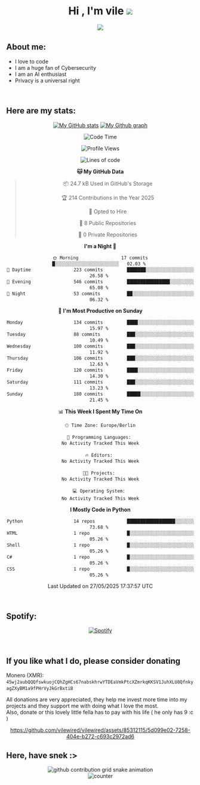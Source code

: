 <h1 align="center">Hi , I'm vile <img src="https://media.giphy.com/media/hvRJCLFzcasrR4ia7z/giphy.gif" width="35"></h1>
<p align="center">
  <a href="https://github.com/viledissociation"><img src="https://readme-typing-svg.demolab.com?font=Roboto+Mono&weight=300&size=28&duration=4000&pause=100&color=C109F7&center=true&vCenter=true&width=580&height=127&lines=I'm+a+programmer;I'm+an+AI+enthusiast;I'm+a+big+fan+of+Neural+Networks;I'm+interested+in+Computer+Science;I+love+Cybersecurity;By+the+way+I+use+Arch+%F0%9F%92%80"></a>
</p>

## About me:

- I love to code
- I am a huge fan of Cybersecurity
- I am an AI enthusiast
- Privacy is a universal right

<br>

## Here are my stats:

<div align="center">
    
 [![My GitHub stats](https://github-readme-stats.vercel.app/api?username=vilewired&count_private=true&show_icons=true&theme=rose_pine)](https://github.com/vilewired)
 [![My Github graph](http://github-profile-summary-cards.vercel.app/api/cards/profile-details?username=vilewired&theme=rose_pine)](https://github.com/vilewired)

<!--START_SECTION:waka-->
![Code Time](http://img.shields.io/badge/Code%20Time-438%20hrs%207%20mins-blue)

![Profile Views](http://img.shields.io/badge/Profile%20Views-3-blue)

![Lines of code](https://img.shields.io/badge/From%20Hello%20World%20I%27ve%20Written-86.7%20thousand%20lines%20of%20code-blue)

**🐱 My GitHub Data** 

> 📦 24.7 kB Used in GitHub's Storage 
 > 
> 🏆 214 Contributions in the Year 2025
 > 
> 💼 Opted to Hire
 > 
> 📜 8 Public Repositories 
 > 
> 🔑 0 Private Repositories 
 > 
**I'm a Night 🦉** 

```text
🌞 Morning                17 commits          █░░░░░░░░░░░░░░░░░░░░░░░░   02.03 % 
🌆 Daytime                223 commits         ███████░░░░░░░░░░░░░░░░░░   26.58 % 
🌃 Evening                546 commits         ████████████████░░░░░░░░░   65.08 % 
🌙 Night                  53 commits          ██░░░░░░░░░░░░░░░░░░░░░░░   06.32 % 
```
📅 **I'm Most Productive on Sunday** 

```text
Monday                   134 commits         ████░░░░░░░░░░░░░░░░░░░░░   15.97 % 
Tuesday                  88 commits          ███░░░░░░░░░░░░░░░░░░░░░░   10.49 % 
Wednesday                100 commits         ███░░░░░░░░░░░░░░░░░░░░░░   11.92 % 
Thursday                 106 commits         ███░░░░░░░░░░░░░░░░░░░░░░   12.63 % 
Friday                   120 commits         ████░░░░░░░░░░░░░░░░░░░░░   14.30 % 
Saturday                 111 commits         ███░░░░░░░░░░░░░░░░░░░░░░   13.23 % 
Sunday                   180 commits         █████░░░░░░░░░░░░░░░░░░░░   21.45 % 
```


📊 **This Week I Spent My Time On** 

```text
🕑︎ Time Zone: Europe/Berlin

💬 Programming Languages: 
No Activity Tracked This Week

🔥 Editors: 
No Activity Tracked This Week

🐱‍💻 Projects: 
No Activity Tracked This Week

💻 Operating System: 
No Activity Tracked This Week
```

**I Mostly Code in Python** 

```text
Python                   14 repos            ██████████████████░░░░░░░   73.68 % 
HTML                     1 repo              █░░░░░░░░░░░░░░░░░░░░░░░░   05.26 % 
Shell                    1 repo              █░░░░░░░░░░░░░░░░░░░░░░░░   05.26 % 
C#                       1 repo              █░░░░░░░░░░░░░░░░░░░░░░░░   05.26 % 
CSS                      1 repo              █░░░░░░░░░░░░░░░░░░░░░░░░   05.26 % 
```




 Last Updated on 27/05/2025 17:37:57 UTC
<!--END_SECTION:waka-->
</div>
<br>

## Spotify:

<div align="center">

[![Spotify](https://whois-hoeless.vercel.app/api/spotify?background_color=0d1117&border_color=090d13)](https://open.spotify.com/user/heanchenhorst)
</div>

<br>

## If you like what I do, please consider donating

Monero (XMR): ```45wj2aubQQQfswkuojCQhZgHCs67nabskhrwYTDEaVmkPtcXZmrkqKKSV1JuhXLU8QfnkyagZXyBM1a9fPHrVyJkGrBxtiB```

All donations are very appreciated, they help me invest more time into my projects and they support me with doing what I love the most.  
Also, donate or this lovely little fella has to pay with his life (  he only has 9 :c  )

<div align="center">


https://github.com/vilewired/vilewired/assets/85312115/5d099e02-7258-404e-b272-c693c2972ad6


</div>

## Here, have snek :>
<div align="center">
<picture>
  <source media="(prefers-color-scheme: dark)" srcset="https://raw.githubusercontent.com/vilewired/vilewired/output/github-contribution-grid-snake-dark.svg">
  <source media="(prefers-color-scheme: light)" srcset="https://raw.githubusercontent.com/vilewired/vilewired/output/github-contribution-grid-snake.svg">
  <img alt="github contribution grid snake animation" src="https://raw.githubusercontent.com/vilewired/vilewired/output/github-contribution-grid-snake.svg">
</div>

<div align="center">
  <img src="https://moe-counter.glitch.me/get/@hoeless_count?theme=rule34" alt="counter" />
</div>

